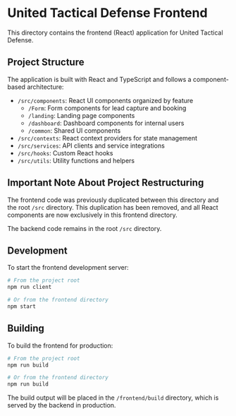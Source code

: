 # United Tactical Defense Frontend

This directory contains the frontend (React) application for United Tactical Defense.

## Project Structure

The application is built with React and TypeScript and follows a component-based architecture:

- `/src/components`: React UI components organized by feature
  - `/Form`: Form components for lead capture and booking
  - `/landing`: Landing page components
  - `/dashboard`: Dashboard components for internal users
  - `/common`: Shared UI components
- `/src/contexts`: React context providers for state management
- `/src/services`: API clients and service integrations
- `/src/hooks`: Custom React hooks
- `/src/utils`: Utility functions and helpers

## Important Note About Project Restructuring

The frontend code was previously duplicated between this directory and the root `/src` directory. 
This duplication has been removed, and all React components are now exclusively in this frontend directory.

The backend code remains in the root `/src` directory.

## Development

To start the frontend development server:

```bash
# From the project root
npm run client

# Or from the frontend directory
npm start
```

## Building

To build the frontend for production:

```bash
# From the project root
npm run build

# Or from the frontend directory
npm run build
```

The build output will be placed in the `/frontend/build` directory, which is served by the backend in production.
